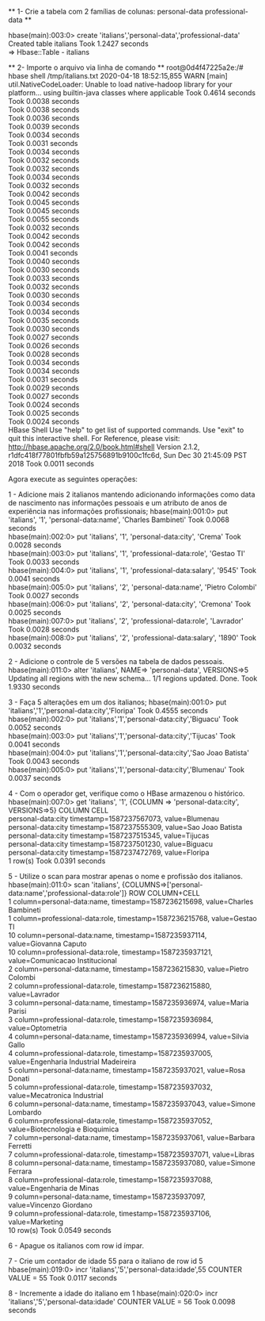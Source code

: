 ** 1- Crie a tabela com 2 famílias de colunas: personal-data professional-data **

hbase(main):003:0> create 'italians','personal-data','professional-data'
Created table italians
Took 1.2427 seconds                                                                                                                                   
=> Hbase::Table - italians

** 2- Importe o arquivo via linha de comando **
root@0d4f47225a2e:/# hbase shell /tmp/italians.txt 
2020-04-18 18:52:15,855 WARN  [main] util.NativeCodeLoader: Unable to load native-hadoop library for your platform... using builtin-java classes where applicable
Took 0.4614 seconds                                                                                                                                   
Took 0.0038 seconds                                                                                                                                   
Took 0.0038 seconds                                                                                                                                   
Took 0.0036 seconds                                                                                                                                   
Took 0.0039 seconds                                                                                                                                   
Took 0.0034 seconds                                                                                                                                   
Took 0.0031 seconds                                                                                                                                   
Took 0.0034 seconds                                                                                                                                   
Took 0.0032 seconds                                                                                                                                   
Took 0.0032 seconds                                                                                                                                   
Took 0.0034 seconds                                                                                                                                   
Took 0.0032 seconds                                                                                                                                   
Took 0.0042 seconds                                                                                                                                   
Took 0.0045 seconds                                                                                                                                   
Took 0.0045 seconds                                                                                                                                   
Took 0.0055 seconds                                                                                                                                   
Took 0.0032 seconds                                                                                                                                   
Took 0.0042 seconds                                                                                                                                   
Took 0.0042 seconds                                                                                                                                   
Took 0.0041 seconds                                                                                                                                   
Took 0.0040 seconds                                                                                                                                   
Took 0.0030 seconds                                                                                                                                   
Took 0.0033 seconds                                                                                                                                   
Took 0.0032 seconds                                                                                                                                   
Took 0.0030 seconds                                                                                                                                   
Took 0.0034 seconds                                                                                                                                   
Took 0.0034 seconds                                                                                                                                   
Took 0.0035 seconds                                                                                                                                   
Took 0.0030 seconds                                                                                                                                   
Took 0.0027 seconds                                                                                                                                   
Took 0.0026 seconds                                                                                                                                   
Took 0.0028 seconds                                                                                                                                   
Took 0.0034 seconds                                                                                                                                   
Took 0.0034 seconds                                                                                                                                   
Took 0.0031 seconds                                                                                                                                   
Took 0.0029 seconds                                                                                                                                   
Took 0.0027 seconds                                                                                                                                   
Took 0.0024 seconds                                                                                                                                   
Took 0.0025 seconds                                                                                                                                   
Took 0.0024 seconds                                                                                                                                   
HBase Shell
Use "help" to get list of supported commands.
Use "exit" to quit this interactive shell.
For Reference, please visit: http://hbase.apache.org/2.0/book.html#shell
Version 2.1.2, r1dfc418f77801fbfb59a125756891b9100c1fc6d, Sun Dec 30 21:45:09 PST 2018
Took 0.0011 seconds  

Agora execute as seguintes operações:

1 - Adicione mais 2 italianos mantendo adicionando informações como data de  nascimento  nas  informações  pessoais  e  um  atributo  de  anos  de experiência nas informações profissionais;
hbase(main):001:0> put 'italians', '1', 'personal-data:name',  'Charles Bambineti'
Took 0.0068 seconds                                                                                                                                   
hbase(main):002:0> put 'italians', '1', 'personal-data:city',  'Crema'
Took 0.0028 seconds                                                                                                                                   
hbase(main):003:0> put 'italians', '1', 'professional-data:role',  'Gestao TI'
Took 0.0033 seconds                                                                                                                                   
hbase(main):004:0> put 'italians', '1', 'professional-data:salary',  '9545'
Took 0.0041 seconds                                                                                                                                   
hbase(main):005:0> put 'italians', '2', 'personal-data:name',  'Pietro Colombi'
Took 0.0027 seconds                                                                                                                                   
hbase(main):006:0> put 'italians', '2', 'personal-data:city',  'Cremona'
Took 0.0025 seconds                                                                                                                                   
hbase(main):007:0> put 'italians', '2', 'professional-data:role',  'Lavrador'
Took 0.0028 seconds                                                                                                                                   
hbase(main):008:0> put 'italians', '2', 'professional-data:salary',  '1890'
Took 0.0032 seconds                                                         

2 - Adicione o controle de 5 versões na tabela de dados pessoais.
hbase(main):011:0> alter 'italians', NAME=> 'personal-data', VERSIONS=>5
Updating all regions with the new schema...
1/1 regions updated.
Done.
Took 1.9330 seconds    

3 - Faça 5 alterações em um dos italianos;
hbase(main):001:0> put 'italians','1','personal-data:city','Floripa'
Took 0.4555 seconds                                                                                                                                   
hbase(main):002:0> put 'italians','1','personal-data:city','Biguacu'
Took 0.0052 seconds                                                                                                                                   
hbase(main):003:0> put 'italians','1','personal-data:city','Tijucas'
Took 0.0041 seconds                                                                                                                                   
hbase(main):004:0> put 'italians','1','personal-data:city','Sao Joao Batista'
Took 0.0043 seconds                                                                                                                                   
hbase(main):005:0> put 'italians','1','personal-data:city','Blumenau'
Took 0.0037 seconds        

4 - Com o operador get, verifique como o HBase armazenou o histórico.
hbase(main):007:0> get 'italians', '1', {COLUMN => 'personal-data:city', VERSIONS=>5}
COLUMN                                 CELL                                                                                                           
 personal-data:city                    timestamp=1587237567073, value=Blumenau                                                                        
 personal-data:city                    timestamp=1587237555309, value=Sao Joao Batista                                                                
 personal-data:city                    timestamp=1587237515345, value=Tijucas                                                                         
 personal-data:city                    timestamp=1587237501230, value=Biguacu                                                                         
 personal-data:city                    timestamp=1587237472769, value=Floripa                                                                         
1 row(s)
Took 0.0391 seconds                                           

5 - Utilize o scan para mostrar apenas o nome e profissão dos italianos.
hbase(main):011:0> scan 'italians', {COLUMNS=>['personal-data:name','professional-data:role']}
ROW                                    COLUMN+CELL                                                                                                    
 1                                     column=personal-data:name, timestamp=1587236215698, value=Charles Bambineti                                    
 1                                     column=professional-data:role, timestamp=1587236215768, value=Gestao TI                                        
 10                                    column=personal-data:name, timestamp=1587235937114, value=Giovanna Caputo                                      
 10                                    column=professional-data:role, timestamp=1587235937121, value=Comunicacao Institucional                        
 2                                     column=personal-data:name, timestamp=1587236215830, value=Pietro Colombi                                       
 2                                     column=professional-data:role, timestamp=1587236215880, value=Lavrador                                         
 3                                     column=personal-data:name, timestamp=1587235936974, value=Maria Parisi                                         
 3                                     column=professional-data:role, timestamp=1587235936984, value=Optometria                                       
 4                                     column=personal-data:name, timestamp=1587235936994, value=Silvia Gallo                                         
 4                                     column=professional-data:role, timestamp=1587235937005, value=Engenharia Industrial Madeireira                 
 5                                     column=personal-data:name, timestamp=1587235937021, value=Rosa Donati                                          
 5                                     column=professional-data:role, timestamp=1587235937032, value=Mecatronica Industrial                           
 6                                     column=personal-data:name, timestamp=1587235937043, value=Simone Lombardo                                      
 6                                     column=professional-data:role, timestamp=1587235937052, value=Biotecnologia e Bioquimica                       
 7                                     column=personal-data:name, timestamp=1587235937061, value=Barbara Ferretti                                     
 7                                     column=professional-data:role, timestamp=1587235937071, value=Libras                                           
 8                                     column=personal-data:name, timestamp=1587235937080, value=Simone Ferrara                                       
 8                                     column=professional-data:role, timestamp=1587235937088, value=Engenharia de Minas                              
 9                                     column=personal-data:name, timestamp=1587235937097, value=Vincenzo Giordano                                    
 9                                     column=professional-data:role, timestamp=1587235937106, value=Marketing                                        
10 row(s)
Took 0.0549 seconds    

6 - Apague os italianos com row id ímpar.

7 - Crie um contador de idade 55 para o italiano de row id 5
hbase(main):019:0> incr 'italians','5','personal-data:idade',55
COUNTER VALUE = 55
Took 0.0117 seconds     
   

8 - Incremente a idade do italiano em 1
hbase(main):020:0> incr 'italians','5','personal-data:idade'
COUNTER VALUE = 56
Took 0.0098 seconds


